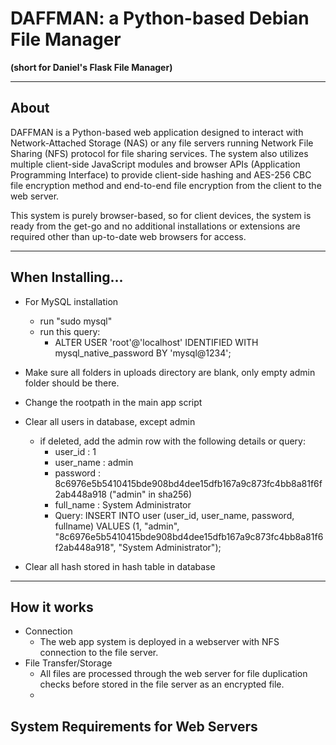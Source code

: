 # DAFFMAN: a Python-based Debian File Manager

<b>(short for Daniel's Flask File Manager)</b>

---

## About

DAFFMAN is a Python-based web application designed to interact with Network-Attached Storage (NAS) or any file servers running Network File Sharing (NFS) protocol for file sharing services. The system also utilizes multiple client-side JavaScript modules and browser APIs (Application Programming Interface) to provide client-side hashing and AES-256 CBC file encryption method and  end-to-end file encryption from the client to the web server.


This system is purely browser-based, so for client devices, the system is ready from the get-go and no additional installations or extensions are required other than up-to-date web browsers for access.

---

## When Installing...

- For MySQL installation
    - run "sudo mysql"
    - run this query:
        - ALTER USER 'root'@'localhost' IDENTIFIED WITH mysql_native_password BY 'mysql@1234';

- Make sure all folders in uploads directory are blank, only empty admin folder should be there.
- Change the rootpath in the main app script
- Clear all users in database, except admin
    - if deleted, add the admin row with the following details or query: 
        - user_id   : 1
        - user_name : admin
        - password  : 8c6976e5b5410415bde908bd4dee15dfb167a9c873fc4bb8a81f6f2ab448a918 ("admin" in sha256)
        - full_name : System Administrator
        - Query: INSERT INTO user (user_id, user_name, password, fullname) VALUES (1, "admin", "8c6976e5b5410415bde908bd4dee15dfb167a9c873fc4bb8a81f6f2ab448a918", "System Administrator");
- Clear all hash stored in hash table in database 

---

## How it works

- Connection
    - The web app system is deployed in a webserver with NFS connection to the file server. 
- File Transfer/Storage
    - All files are processed through the web server for file duplication checks before stored in the file server as an encrypted file.
    - 

## System Requirements for Web Servers

